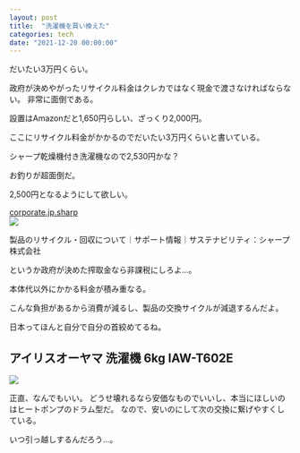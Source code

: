 ```yaml
---
layout: post
title:  "洗濯機を買い換えた"
categories: tech
date: "2021-12-20 00:00:00"
---
```


だいたい3万円くらい。

政府が決めやがったリサイクル料金はクレカではなく現金で渡さなければならない。
非常に面倒である。

設置はAmazonだと1,650円らしい、ざっくり2,000円。

ここにリサイクル料金がかかるのでだいたい3万円くらいと書いている。

シャープ乾燥機付き洗濯機なので2,530円かな？

お釣りが超面倒だ。

2,500円となるようにして欲しい。


<div class="card">
  <a href="https://corporate.jp.sharp/eco/recycle/price.html"></a>
  <div class="card__header">
    <a href="https://corporate.jp.sharp/eco/recycle/price.html">corporate.jp.sharp</a>
  </div>
  <div class="card__image">
    <img src="https://corporate.jp.sharp/eco/images_global/ogp.jpg">
  </div>
  <div class="card__title">
    <p>製品のリサイクル・回収について｜サポート情報｜サステナビリティ：シャープ株式会社</p>
  </div>
  <div class="card__description">
    <p></p>
  </div>
</div>


というか政府が決めた搾取金なら非課税にしろよ...。

本体代以外にかかる料金が積み重なる。

こんな負担があるから消費が減るし、製品の交換サイクルが減退するんだよ。

日本ってほんと自分で自分の首絞めてるね。

## アイリスオーヤマ 洗濯機 6kg IAW-T602E

<a href="https://www.amazon.co.jp/gp/product/B084K7PM6J?ie=UTF8&psc=1&linkCode=li3&tag=infirmaria112-22&linkId=09d88e574e106e839fb083c83b5c9f21&language=ja_JP&ref_=as_li_ss_il" target="_blank"><img border="0" src="//ws-fe.amazon-adsystem.com/widgets/q?_encoding=UTF8&ASIN=B084K7PM6J&Format=_SL250_&ID=AsinImage&MarketPlace=JP&ServiceVersion=20070822&WS=1&tag=infirmaria112-22&language=ja_JP" ></a><img src="https://ir-jp.amazon-adsystem.com/e/ir?t=infirmaria112-22&language=ja_JP&l=li3&o=9&a=B084K7PM6J" width="1" height="1" border="0" alt="" style="border:none !important; margin:0px !important;" />

正直、なんでもいい。
どうせ壊れるなら安価なものでいいし、本当にほしいのはヒートポンプのドラム型だ。
なので、安いのにして次の交換に繋げやすくしている。

いつ引っ越しするんだろう...。
